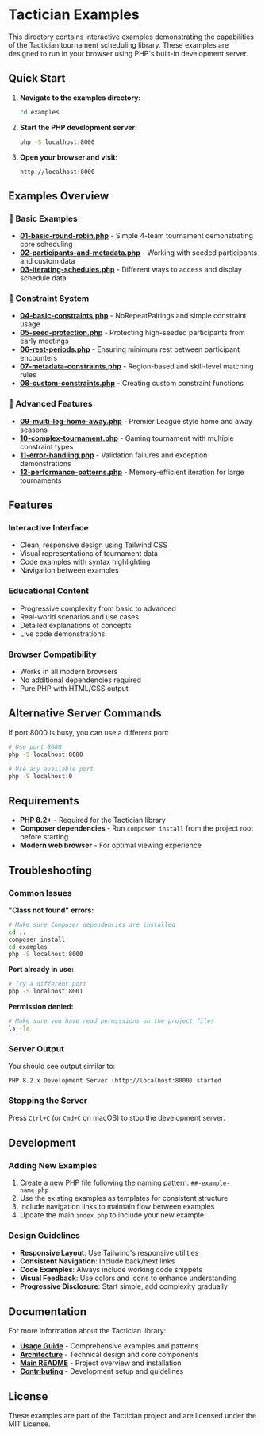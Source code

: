 # Tactician Examples

This directory contains interactive examples demonstrating the capabilities of the Tactician tournament scheduling library. These examples are designed to run in your browser using PHP's built-in development server.

## Quick Start

1. **Navigate to the examples directory:**
   ```bash
   cd examples
   ```

2. **Start the PHP development server:**
   ```bash
   php -S localhost:8000
   ```

3. **Open your browser and visit:**
   ```
   http://localhost:8000
   ```

## Examples Overview

### 🎯 Basic Examples
- **[01-basic-round-robin.php](01-basic-round-robin.php)** - Simple 4-team tournament demonstrating core scheduling
- **[02-participants-and-metadata.php](02-participants-and-metadata.php)** - Working with seeded participants and custom data
- **[03-iterating-schedules.php](03-iterating-schedules.php)** - Different ways to access and display schedule data

### 🔧 Constraint System
- **[04-basic-constraints.php](04-basic-constraints.php)** - NoRepeatPairings and simple constraint usage
- **[05-seed-protection.php](05-seed-protection.php)** - Protecting high-seeded participants from early meetings
- **[06-rest-periods.php](06-rest-periods.php)** - Ensuring minimum rest between participant encounters
- **[07-metadata-constraints.php](07-metadata-constraints.php)** - Region-based and skill-level matching rules
- **[08-custom-constraints.php](08-custom-constraints.php)** - Creating custom constraint functions

### 🚀 Advanced Features
- **[09-multi-leg-home-away.php](09-multi-leg-home-away.php)** - Premier League style home and away seasons
- **[10-complex-tournament.php](10-complex-tournament.php)** - Gaming tournament with multiple constraint types
- **[11-error-handling.php](11-error-handling.php)** - Validation failures and exception demonstrations
- **[12-performance-patterns.php](12-performance-patterns.php)** - Memory-efficient iteration for large tournaments

## Features

### Interactive Interface
- Clean, responsive design using Tailwind CSS
- Visual representations of tournament data
- Code examples with syntax highlighting
- Navigation between examples

### Educational Content
- Progressive complexity from basic to advanced
- Real-world scenarios and use cases
- Detailed explanations of concepts
- Live code demonstrations

### Browser Compatibility
- Works in all modern browsers
- No additional dependencies required
- Pure PHP with HTML/CSS output

## Alternative Server Commands

If port 8000 is busy, you can use a different port:

```bash
# Use port 8080
php -S localhost:8080

# Use any available port
php -S localhost:0
```

## Requirements

- **PHP 8.2+** - Required for the Tactician library
- **Composer dependencies** - Run `composer install` from the project root before starting
- **Modern web browser** - For optimal viewing experience

## Troubleshooting

### Common Issues

**"Class not found" errors:**
```bash
# Make sure Composer dependencies are installed
cd ..
composer install
cd examples
php -S localhost:8000
```

**Port already in use:**
```bash
# Try a different port
php -S localhost:8001
```

**Permission denied:**
```bash
# Make sure you have read permissions on the project files
ls -la
```

### Server Output

You should see output similar to:
```
PHP 8.2.x Development Server (http://localhost:8000) started
```

### Stopping the Server

Press `Ctrl+C` (or `Cmd+C` on macOS) to stop the development server.

## Development

### Adding New Examples

1. Create a new PHP file following the naming pattern: `##-example-name.php`
2. Use the existing examples as templates for consistent structure
3. Include navigation links to maintain flow between examples
4. Update the main `index.php` to include your new example

### Design Guidelines

- **Responsive Layout**: Use Tailwind's responsive utilities
- **Consistent Navigation**: Include back/next links
- **Code Examples**: Always include working code snippets
- **Visual Feedback**: Use colors and icons to enhance understanding
- **Progressive Disclosure**: Start simple, add complexity gradually

## Documentation

For more information about the Tactician library:

- **[Usage Guide](../docs/USAGE.md)** - Comprehensive examples and patterns
- **[Architecture](../docs/ARCHITECTURE.md)** - Technical design and core components
- **[Main README](../README.md)** - Project overview and installation
- **[Contributing](../docs/CONTRIBUTING.md)** - Development setup and guidelines

## License

These examples are part of the Tactician project and are licensed under the MIT License.
